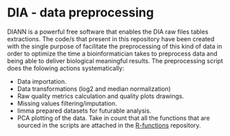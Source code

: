 # DIA - data preprocessing
DIANN is a powerful free software that enables the DIA raw files tables extractions. The code/s that present in this repository have been created with the single purpose of facilitate the preprocessing of this kind of data in order to optimize the time a bioinformatician takes to preprocess data and being able to deliver biological meaningful results. 
The preprocessing script does the folowing actions systematically:
- Data importation.
- Data transformations (log2 and median normalization)
- Raw quality metrics calculation and quality plots drawings.
- Missing values filtering/imputation.
- limma prepared datasets for futurable analysis.
- PCA plotting of the data.
Take in count that all the functions that are sourced in the scripts are attached in the [R-functions](https://github.com/proteomicsIJC/R-functions) repository.
